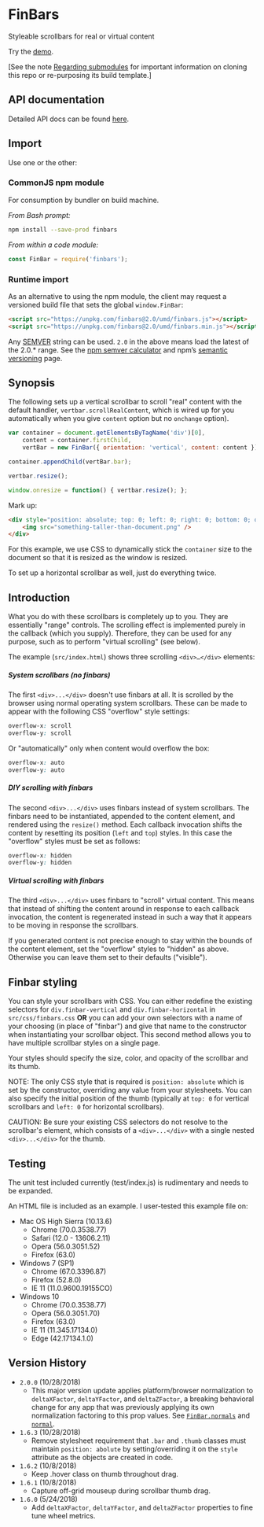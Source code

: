 # FinBars
Styleable scrollbars for real or virtual content

Try the [demo](https://fin-hypergrid.github.io/finbars/demo.html).

\[See the note [Regarding submodules](https://github.com/fin-hypergrid/rectangular#regarding-submodules) for important information on cloning this repo or re-purposing its build template.\]

## API documentation

Detailed API docs can be found [here](http://fin-hypergrid.github.io/finbars/FinBar.html).

## Import

Use one or the other:

### CommonJS npm module
For consumption by bundler on build machine.

_From Bash prompt:_
```bash
npm install --save-prod finbars
```
_From within a code module:_
```javascript
const FinBar = require('finbars');
```

### Runtime import
As an alternative to using the npm module, the client may request a versioned build file that sets the global `window.FinBar`:
```html
<script src="https://unpkg.com/finbars@2.0/umd/finbars.js"></script>
<script src="https://unpkg.com/finbars@2.0/umd/finbars.min.js"></script>
```
Any [SEMVER](//semver.org) string can be used. `2.0` in the above means load the latest of the 2.0.* range. See the [npm semver calculator](//semver.npmjs.com) and npm’s [semantic versioning](https://docs.npmjs.com/misc/semver) page.

## Synopsis

The following sets up a vertical scrollbar to scroll "real" content with the default handler, `vertbar.scrollRealContent`, which is wired up for you automatically when you give `content` option but no `onchange` option).
```javascript
var container = document.getElementsByTagName('div')[0],
    content = container.firstChild,
    vertBar = new FinBar({ orientation: 'vertical', content: content });

container.appendChild(vertBar.bar);

vertbar.resize();

window.onresize = function() { vertbar.resize(); };

```
Mark up:
```html
<div style="position: absolute; top: 0; left: 0; right: 0; bottom: 0; overflow: hidden;">
    <img src="something-taller-than-document.png" />
</div>
```
For this example, we use CSS to dynamically stick the `container` size to the document so that it is resized as the window is resized.

To set up a horizontal scrollbar as well, just do everything twice.

## Introduction

What you do with these scrollbars is completely up to you. They are essentially "range" controls. The scrolling effect is implemented purely in the callback (which you supply). Therefore, they can be used for any purpose, such as to perform "virtual scrolling" (see below).

The example (`src/index.html`) shows three scrolling `<div>…</div>` elements:

##### System scrollbars (no finbars)
The first `<div>...</div>` doesn't use finbars at all. It is scrolled by the browser using normal operating system scrollbars. These can be made to appear with the following CSS "overflow" style settings:

```css
overflow-x: scroll
overflow-y: scroll
```

Or "automatically" only when content would overflow the box:

```css
overflow-x: auto
overflow-y: auto
```

##### DIY scrolling with finbars
The second `<div>...</div>` uses finbars instead of system scrollbars. The finbars need to be instantiated, appended to the content element, and rendered using the `resize()` method. Each callback invocation shifts the content by resetting its position (`left` and `top`) styles. In this case the "overflow" styles must be set as follows:

```css
overflow-x: hidden
overflow-y: hidden
```

##### Virtual scrolling with finbars

The third `<div>...</div>` uses finbars to "scroll" virtual content. This means that instead of shifting the content around in response to each callback invocation, the content is regenerated instead in such a way that it appears to be moving in response the scrollbars.

If you generated content is not precise enough to stay within the bounds of the content element, set the "overflow" styles to "hidden" as above. Otherwise you can leave them set to their defaults ("visible").

## Finbar styling

You can style your scrollbars with CSS. You can either redefine the existing selectors for `div.finbar-vertical` and `div.finbar-horizontal` in `src/css/finbars.css` **OR** you can add your own selectors with a name of your choosing (in place of "finbar") and give that name to the constructor when instantiating your scrollbar object. This second method allows you to have multiple scrollbar styles on a single page.

Your styles should specify the size, color, and opacity of the scrollbar and its thumb.

NOTE: The only CSS style that is required is `position: absolute` which is set by the constructor, overriding any value from your stylesheets. You can also specify the initial position of the thumb (typically at `top: 0` for vertical scrollbars and `left: 0` for horizontal scrollbars).

CAUTION: Be sure your existing CSS selectors do not resolve to the scrollbar's element, which consists of a `<div>...</div>` with a single nested `<div>...</div>` for the thumb.

## Testing

The unit test included currently (test/index.js) is rudimentary and needs to be expanded.

An HTML file is included as an example. I user-tested this example file on:

* Mac OS High Sierra (10.13.6)
    * Chrome (70.0.3538.77)
    * Safari (12.0 - 13606.2.11)
    * Opera (56.0.3051.52)
    * Firefox (63.0)
* Windows 7 (SP1)
    * Chrome (67.0.3396.87)
    * Firefox (52.8.0)
    * IE 11 (11.0.9600.19155CO)
* Windows 10
    * Chrome (70.0.3538.77)
    * Opera (56.0.3051.70)
    * Firefox (63.0)
    * IE 11 (11.345.17134.0)
    * Edge (42.17134.1.0)

## Version History
* `2.0.0` (10/28/2018)
   * This major version update applies platform/browser normalization to `deltaXFactor`, `deltaYFactor`, and `deltaZFactor`, a breaking behavioral change for any app that was previously applying its own normalization factoring to this prop values. See [`FinBar.normals`](https://fin-hypergrid.github.io/finbars/FinBar.html#.normals) and [`normal`](https://fin-hypergrid.github.io/finbars/FinBar.html#normal).
* `1.6.3` (10/28/2018)
   * Remove stylesheet requirement that `.bar` and `.thumb` classes must maintain `position: abolute` by setting/overriding it on the `style` attribute as the objects are created in code.
* `1.6.2` (10/8/2018)
   * Keep .hover class on thumb throughout drag.
* `1.6.1` (10/8/2018)
   * Capture off-grid mouseup during scrollbar thumb drag.
* `1.6.0` (5/24/2018)
   * Add `deltaXFactor`, `deltaYFactor`, and `deltaZFactor` properties to fine tune wheel metrics.
